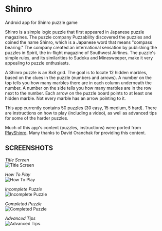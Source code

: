 # Shinro
Android app for Shinro puzzle game

Shinro is a simple logic puzzle that first appeared in Japanese puzzle magazines. The puzzle company Puzzability discovered the puzzles and coined the name Shinro, which is a Japanese word that means "compass bearing." The company created an international sensation by publishing the puzzles in Spirit, the in-flight magazine of Southwest Airlines. The puzzle's simple rules, and its similarities to Sudoku and Minesweeper, make it very appealing to puzzle enthusiasts. 

A Shinro puzzle is an 8x8 grid. The goal is to locate 12 hidden marbles, based on the clues in the puzzle (numbers and arrows). A number on the top tells you how many marbles there are in each column underneath the number. A number on the side tells you how many marbles are in the row next to the number. Each arrow on the puzzle board points to at least one hidden marble. Not every marble has an arrow pointing to it.

This app currently contains 50 puzzles (30 easy, 15 medium, 5 hard). There are instructions on how to play (including a video), as well as advanced tips for some of the harder puzzles.

Much of this app's content (puzzles, instructions) were ported from [PlayShinro](http://playshinro.com). Many thanks to David Oranchak for providing this content.

## SCREENSHOTS
<i>Title Screen</i></br>
![Title Screen](.img/screenshots/title_fragment.jpg)
</br>

<i>How To Play</i></br>
![How To Play](.img/screenshots/how_to_play.jpg)
</br>

<i>Incomplete Puzzle</i></br>
![Incomplete Puzzle](.img/screenshots/puzzle_1_incomplete.jpg)
</br>

<i>Completed Puzzle</i></br>
![Completed Puzzle](.img/screenshots/puzzle_1_complete.jpg)
</br>

<i>Advanced Tips</i></br>
![Advanced Tips](.img/screenshots/advanced_tips.jpg)
</br>
